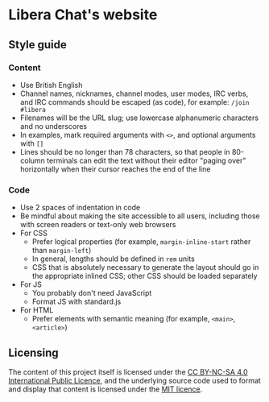# Libera Chat's website

## Style guide

### Content

- Use British English
- Channel names, nicknames, channel modes, user modes, IRC verbs, and IRC
  commands should be escaped (as code), for example: `/join #libera`
- Filenames will be the URL slug; use lowercase alphanumeric characters and
  no underscores
- In examples, mark required arguments with `<>`, and optional arguments with
  `[]`
- Lines should be no longer than 78 characters, so that people in 80-column
  terminals can edit the text without their editor "paging over" horizontally
  when their cursor reaches the end of the line

### Code

- Use 2 spaces of indentation in code
- Be mindful about making the site accessible to all users, including those
  with screen readers or text-only web browsers
- For CSS
  - Prefer logical properties (for example, `margin-inline-start` rather
    than `margin-left`)
  - In general, lengths should be defined in `rem` units
  - CSS that is absolutely necessary to generate the layout should go in the
    appropriate inlined CSS; other CSS should be loaded separately
- For JS
  - You probably don't need JavaScript
  - Format JS with standard.js
- For HTML
  - Prefer elements with semantic meaning (for example, `<main>`, `<article>`)

## Licensing

The content of this project itself is licensed under the
[CC BY-NC-SA 4.0 International Public Licence](./LICENCE-content.txt), and the
underlying source code used to format and display that content is licensed
under the [MIT licence](./LICENCE-code.txt).
